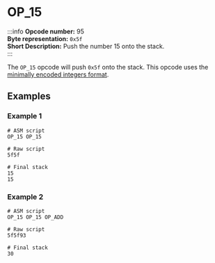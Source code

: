 # OP_15
:::info
**Opcode number:** 95  
**Byte representation:** `0x5f`  
**Short Description:** Push the number 15 onto the stack.  
:::

The `OP_15` opcode will push `0x5f` onto the stack. This opcode uses the [minimally encoded integers format](../overview/numbers.md#minimally-encoded-integers).

## Examples
### Example 1
```shell
# ASM script
OP_15 OP_15

# Raw script
5f5f

# Final stack
15
15
```

### Example 2
```shell
# ASM script
OP_15 OP_15 OP_ADD

# Raw script
5f5f93

# Final stack
30
```
